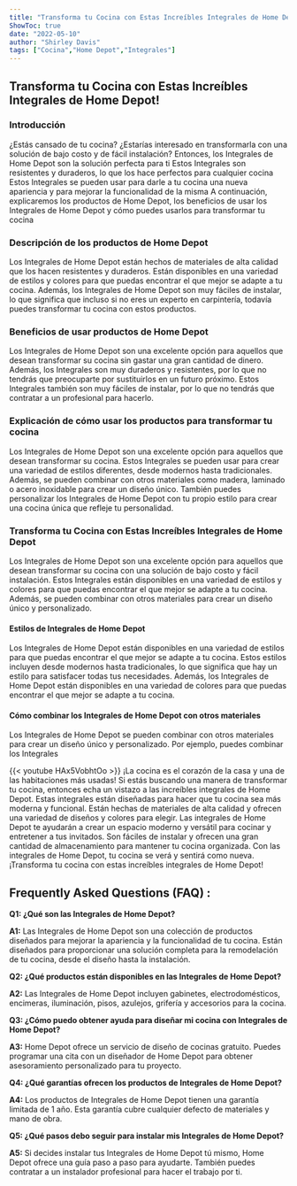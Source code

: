 ```yaml
---
title: "Transforma tu Cocina con Estas Increíbles Integrales de Home Depot!"
ShowToc: true 
date: "2022-05-10"
author: "Shirley Davis" 
tags: ["Cocina","Home Depot","Integrales"]
---
```

## Transforma tu Cocina con Estas Increíbles Integrales de Home Depot!

### Introducción
¿Estás cansado de tu cocina? ¿Estarías interesado en transformarla con una solución de bajo costo y de fácil instalación? Entonces, los Integrales de Home Depot son la solución perfecta para ti Estos Integrales son resistentes y duraderos, lo que los hace perfectos para cualquier cocina Estos Integrales se pueden usar para darle a tu cocina una nueva apariencia y para mejorar la funcionalidad de la misma A continuación, explicaremos los productos de Home Depot, los beneficios de usar los Integrales de Home Depot y cómo puedes usarlos para transformar tu cocina

### Descripción de los productos de Home Depot
Los Integrales de Home Depot están hechos de materiales de alta calidad que los hacen resistentes y duraderos. Están disponibles en una variedad de estilos y colores para que puedas encontrar el que mejor se adapte a tu cocina. Además, los Integrales de Home Depot son muy fáciles de instalar, lo que significa que incluso si no eres un experto en carpintería, todavía puedes transformar tu cocina con estos productos.

### Beneficios de usar productos de Home Depot
Los Integrales de Home Depot son una excelente opción para aquellos que desean transformar su cocina sin gastar una gran cantidad de dinero. Además, los Integrales son muy duraderos y resistentes, por lo que no tendrás que preocuparte por sustituirlos en un futuro próximo. Estos Integrales también son muy fáciles de instalar, por lo que no tendrás que contratar a un profesional para hacerlo.

### Explicación de cómo usar los productos para transformar tu cocina
Los Integrales de Home Depot son una excelente opción para aquellos que desean transformar su cocina. Estos Integrales se pueden usar para crear una variedad de estilos diferentes, desde modernos hasta tradicionales. Además, se pueden combinar con otros materiales como madera, laminado o acero inoxidable para crear un diseño único. También puedes personalizar los Integrales de Home Depot con tu propio estilo para crear una cocina única que refleje tu personalidad.

### Transforma tu Cocina con Estas Increíbles Integrales de Home Depot
Los Integrales de Home Depot son una excelente opción para aquellos que desean transformar su cocina con una solución de bajo costo y fácil instalación. Estos Integrales están disponibles en una variedad de estilos y colores para que puedas encontrar el que mejor se adapte a tu cocina. Además, se pueden combinar con otros materiales para crear un diseño único y personalizado.

#### Estilos de Integrales de Home Depot
Los Integrales de Home Depot están disponibles en una variedad de estilos para que puedas encontrar el que mejor se adapte a tu cocina. Estos estilos incluyen desde modernos hasta tradicionales, lo que significa que hay un estilo para satisfacer todas tus necesidades. Además, los Integrales de Home Depot están disponibles en una variedad de colores para que puedas encontrar el que mejor se adapte a tu cocina.

#### Cómo combinar los Integrales de Home Depot con otros materiales
Los Integrales de Home Depot se pueden combinar con otros materiales para crear un diseño único y personalizado. Por ejemplo, puedes combinar los Integrales

{{< youtube HAx5VobhtOo >}} 
¡La cocina es el corazón de la casa y una de las habitaciones más usadas! Si estás buscando una manera de transformar tu cocina, entonces echa un vistazo a las increíbles integrales de Home Depot. Estas integrales están diseñadas para hacer que tu cocina sea más moderna y funcional. Están hechas de materiales de alta calidad y ofrecen una variedad de diseños y colores para elegir. Las integrales de Home Depot te ayudarán a crear un espacio moderno y versátil para cocinar y entretener a tus invitados. Son fáciles de instalar y ofrecen una gran cantidad de almacenamiento para mantener tu cocina organizada. Con las integrales de Home Depot, tu cocina se verá y sentirá como nueva. ¡Transforma tu cocina con estas increíbles integrales de Home Depot!

## Frequently Asked Questions (FAQ) :
**Q1: ¿Qué son las Integrales de Home Depot?**

**A1:** Las Integrales de Home Depot son una colección de productos diseñados para mejorar la apariencia y la funcionalidad de tu cocina. Están diseñados para proporcionar una solución completa para la remodelación de tu cocina, desde el diseño hasta la instalación.

**Q2: ¿Qué productos están disponibles en las Integrales de Home Depot?**

**A2:** Las Integrales de Home Depot incluyen gabinetes, electrodomésticos, encimeras, iluminación, pisos, azulejos, grifería y accesorios para la cocina.

**Q3: ¿Cómo puedo obtener ayuda para diseñar mi cocina con Integrales de Home Depot?**

**A3:** Home Depot ofrece un servicio de diseño de cocinas gratuito. Puedes programar una cita con un diseñador de Home Depot para obtener asesoramiento personalizado para tu proyecto.

**Q4: ¿Qué garantías ofrecen los productos de Integrales de Home Depot?**

**A4:** Los productos de Integrales de Home Depot tienen una garantía limitada de 1 año. Esta garantía cubre cualquier defecto de materiales y mano de obra.

**Q5: ¿Qué pasos debo seguir para instalar mis Integrales de Home Depot?**

**A5:** Si decides instalar tus Integrales de Home Depot tú mismo, Home Depot ofrece una guía paso a paso para ayudarte. También puedes contratar a un instalador profesional para hacer el trabajo por ti.




